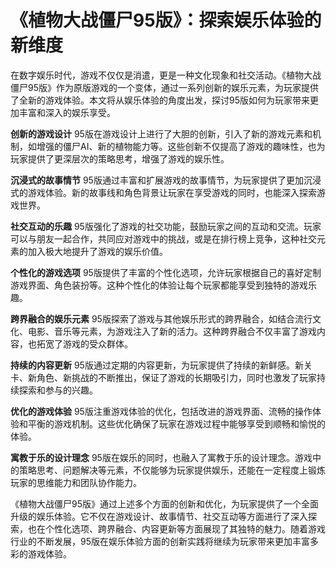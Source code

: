 # 《植物大战僵尸95版》：探索娱乐体验的新维度

在数字娱乐时代，游戏不仅仅是消遣，更是一种文化现象和社交活动。《植物大战僵尸95版》作为原版游戏的一个变体，通过一系列创新的娱乐元素，为玩家提供了全新的游戏体验。本文将从娱乐体验的角度出发，探讨95版如何为玩家带来更加丰富和深入的娱乐享受。

**创新的游戏设计**
95版在游戏设计上进行了大胆的创新，引入了新的游戏元素和机制，如增强的僵尸AI、新的植物能力等。这些创新不仅提高了游戏的趣味性，也为玩家提供了更深层次的策略思考，增强了游戏的娱乐性。

**沉浸式的故事情节**
95版通过丰富和扩展游戏的故事情节，为玩家提供了更加沉浸式的游戏体验。新的故事线和角色背景让玩家在享受游戏的同时，也能深入探索游戏世界。

**社交互动的乐趣**
95版强化了游戏的社交功能，鼓励玩家之间的互动和交流。玩家可以与朋友一起合作，共同应对游戏中的挑战，或是在排行榜上竞争，这种社交元素的加入极大地提升了游戏的娱乐价值。

**个性化的游戏选项**
95版提供了丰富的个性化选项，允许玩家根据自己的喜好定制游戏界面、角色装扮等。这种个性化的体验让每个玩家都能享受到独特的游戏乐趣。

**跨界融合的娱乐元素**
95版探索了游戏与其他娱乐形式的跨界融合，如结合流行文化、电影、音乐等元素，为游戏注入了新的活力。这种跨界融合不仅丰富了游戏内容，也拓宽了游戏的受众群体。

**持续的内容更新**
95版通过定期的内容更新，为玩家提供了持续的新鲜感。新关卡、新角色、新挑战的不断推出，保证了游戏的长期吸引力，同时也激发了玩家持续探索和参与的兴趣。

**优化的游戏体验**
95版注重游戏体验的优化，包括改进的游戏界面、流畅的操作体验和平衡的游戏机制。这些优化确保了玩家在游戏过程中能够享受到顺畅和愉悦的体验。

**寓教于乐的设计理念**
95版在娱乐的同时，也融入了寓教于乐的设计理念。游戏中的策略思考、问题解决等元素，不仅能够为玩家提供娱乐，还能在一定程度上锻炼玩家的思维能力和团队协作能力。

《植物大战僵尸95版》通过上述多个方面的创新和优化，为玩家提供了一个全面升级的娱乐体验。它不仅在游戏设计、故事情节、社交互动等方面进行了深入探索，也在个性化选项、跨界融合、内容更新等方面展现了其独特的魅力。随着游戏行业的不断发展，95版在娱乐体验方面的创新实践将继续为玩家带来更加丰富多彩的游戏体验。